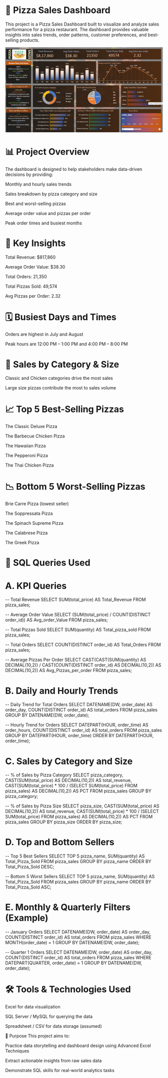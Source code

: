 # 🍕 Pizza Sales Dashboard
This project is a Pizza Sales Dashboard built to visualize and analyze sales performance for a pizza restaurant. The dashboard provides valuable insights into sales trends, order patterns, customer preferences, and best-selling products.

![image alt](https://github.com/Sanchit2104/Pizza-Sales-Dashboard/blob/main/Screenshot%20(28).png?raw=true)

# 📊 Project Overview
The dashboard is designed to help stakeholders make data-driven decisions by providing:

Monthly and hourly sales trends

Sales breakdown by pizza category and size

Best and worst-selling pizzas

Average order value and pizzas per order

Peak order times and busiest months

# 🧩 Key Insights
Total Revenue: $817,860

Average Order Value: $38.30

Total Orders: 21,350

Total Pizzas Sold: 49,574

Avg Pizzas per Order: 2.32

# 🗓️ Busiest Days and Times
Orders are highest in July and August

Peak hours are 12:00 PM – 1:00 PM and 4:00 PM – 8:00 PM

# 🍕 Sales by Category & Size
Classic and Chicken categories drive the most sales

Large size pizzas contribute the most to sales volume

# 📈 Top 5 Best-Selling Pizzas
The Classic Deluxe Pizza

The Barbecue Chicken Pizza

The Hawaiian Pizza

The Pepperoni Pizza

The Thai Chicken Pizza

# 📉 Bottom 5 Worst-Selling Pizzas
Brie Carre Pizza (lowest seller)

The Soppressata Pizza

The Spinach Supreme Pizza

The Calabrese Pizza

The Greek Pizza

# 💾 SQL Queries Used
# A. KPI Queries
-- Total Revenue
SELECT SUM(total_price) AS Total_Revenue FROM pizza_sales;

-- Average Order Value
SELECT (SUM(total_price) / COUNT(DISTINCT order_id)) AS Avg_order_Value FROM pizza_sales;

-- Total Pizzas Sold
SELECT SUM(quantity) AS Total_pizza_sold FROM pizza_sales;

-- Total Orders
SELECT COUNT(DISTINCT order_id) AS Total_Orders FROM pizza_sales;

-- Average Pizzas Per Order
SELECT CAST(CAST(SUM(quantity) AS DECIMAL(10,2)) / 
CAST(COUNT(DISTINCT order_id) AS DECIMAL(10,2)) AS DECIMAL(10,2)) 
AS Avg_Pizzas_per_order FROM pizza_sales;
# B. Daily and Hourly Trends
-- Daily Trend for Total Orders
SELECT DATENAME(DW, order_date) AS order_day, COUNT(DISTINCT order_id) AS total_orders 
FROM pizza_sales GROUP BY DATENAME(DW, order_date);

-- Hourly Trend for Orders
SELECT DATEPART(HOUR, order_time) AS order_hours, COUNT(DISTINCT order_id) AS total_orders 
FROM pizza_sales GROUP BY DATEPART(HOUR, order_time) ORDER BY DATEPART(HOUR, order_time);
# C. Sales by Category and Size
-- % of Sales by Pizza Category
SELECT pizza_category, CAST(SUM(total_price) AS DECIMAL(10,2)) AS total_revenue,
CAST(SUM(total_price) * 100 / (SELECT SUM(total_price) FROM pizza_sales) AS DECIMAL(10,2)) AS PCT
FROM pizza_sales GROUP BY pizza_category;

-- % of Sales by Pizza Size
SELECT pizza_size, CAST(SUM(total_price) AS DECIMAL(10,2)) AS total_revenue,
CAST(SUM(total_price) * 100 / (SELECT SUM(total_price) FROM pizza_sales) AS DECIMAL(10,2)) AS PCT
FROM pizza_sales GROUP BY pizza_size ORDER BY pizza_size;
# D. Top and Bottom Sellers
-- Top 5 Best Sellers
SELECT TOP 5 pizza_name, SUM(quantity) AS Total_Pizza_Sold 
FROM pizza_sales GROUP BY pizza_name ORDER BY Total_Pizza_Sold DESC;

-- Bottom 5 Worst Sellers
SELECT TOP 5 pizza_name, SUM(quantity) AS Total_Pizza_Sold 
FROM pizza_sales GROUP BY pizza_name ORDER BY Total_Pizza_Sold ASC;
# E. Monthly & Quarterly Filters (Example)
-- January Orders
SELECT DATENAME(DW, order_date) AS order_day, COUNT(DISTINCT order_id) AS total_orders 
FROM pizza_sales WHERE MONTH(order_date) = 1 GROUP BY DATENAME(DW, order_date);

-- Quarter 1 Orders
SELECT DATENAME(DW, order_date) AS order_day, COUNT(DISTINCT order_id) AS total_orders 
FROM pizza_sales WHERE DATEPART(QUARTER, order_date) = 1 GROUP BY DATENAME(DW, order_date);
# 🛠️ Tools & Technologies Used
Excel for data visualization

SQL Server / MySQL for querying the data

Spreadsheet / CSV for data storage (assumed)

🎯 Purpose
This project aims to:

Practice data storytelling and dashboard design using Advanced Excel Techniques

Extract actionable insights from raw sales data

Demonstrate SQL skills for real-world analytics tasks
